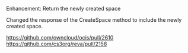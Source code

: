 Enhancement: Return the newly created space 

Changed the response of the CreateSpace method to include the newly created space.

https://github.com/owncloud/ocis/pull/2610
https://github.com/cs3org/reva/pull/2158

